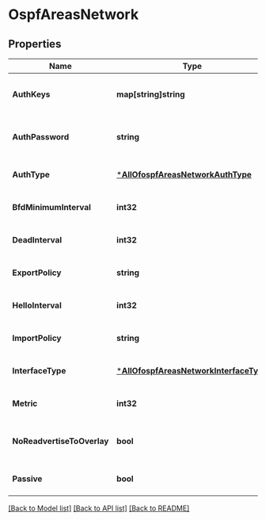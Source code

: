# OspfAreasNetwork

## Properties
Name | Type | Description | Notes
------------ | ------------- | ------------- | -------------
**AuthKeys** | **map[string]string** | Required if &#x60;auth_type&#x60;&#x3D;&#x3D;&#x60;md5&#x60;. Property key is the key number | [optional] [default to null]
**AuthPassword** | **string** | Required if &#x60;auth_type&#x60;&#x3D;&#x3D;&#x60;password&#x60;, the password, max length is 8 | [optional] [default to null]
**AuthType** | [***AllOfospfAreasNetworkAuthType**](AllOfospfAreasNetworkAuthType.md) |  | [optional] [default to null]
**BfdMinimumInterval** | **int32** |  | [optional] [default to null]
**DeadInterval** | **int32** |  | [optional] [default to null]
**ExportPolicy** | **string** |  | [optional] [default to null]
**HelloInterval** | **int32** |  | [optional] [default to null]
**ImportPolicy** | **string** |  | [optional] [default to null]
**InterfaceType** | [***AllOfospfAreasNetworkInterfaceType**](AllOfospfAreasNetworkInterfaceType.md) |  | [optional] [default to null]
**Metric** | **int32** |  | [optional] [default to null]
**NoReadvertiseToOverlay** | **bool** | by default, we&#x27;ll re-advertise all learned OSPF routes toward overlay | [optional] [default to false]
**Passive** | **bool** | whether to send OSPF-Hello | [optional] [default to false]

[[Back to Model list]](../README.md#documentation-for-models) [[Back to API list]](../README.md#documentation-for-api-endpoints) [[Back to README]](../README.md)

